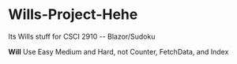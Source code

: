 # Wills-Project-Hehe
Its Wills stuff for CSCI 2910 -- Blazor/Sudoku


**Will**
Use Easy Medium and Hard, not Counter, FetchData, and Index
